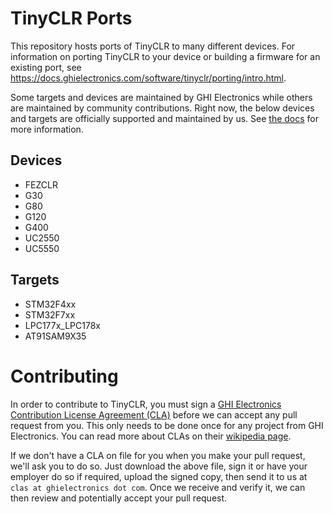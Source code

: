 # TinyCLR Ports
This repository hosts ports of TinyCLR to many different devices. For information on porting TinyCLR to your device or building a firmware for an existing port, see https://docs.ghielectronics.com/software/tinyclr/porting/intro.html.

Some targets and devices are maintained by GHI Electronics while others are maintained by community contributions. Right now, the below devices and targets are officially supported and maintained by us. See [the docs](https://docs.ghielectronics.com/software/tinyclr/supported-devices.html) for more information. 

## Devices
- FEZCLR
- G30
- G80
- G120
- G400
- UC2550
- UC5550

## Targets
- STM32F4xx
- STM32F7xx
- LPC177x_LPC178x
- AT91SAM9X35

# Contributing
In order to contribute to TinyCLR, you must sign a [GHI Electronics Contribution License Agreement (CLA)](http://files.ghielectronics.com/downloads/Documents/GHI%20Electronics%20Contribution%20License%20Agreement.pdf) before we can accept any pull request from you. This only needs to be done once for any project from GHI Electronics. You can read more about CLAs on their [wikipedia page](http://en.wikipedia.org/wiki/Contributor_License_Agreement).

If we don't have a CLA on file for you when you make your pull request, we'll ask you to do so. Just download the above file, sign it or have your employer do so if required, upload the signed copy, then send it to us at `clas at ghielectronics dot com`. Once we receive and verify it, we can then review and potentially accept your pull request.
